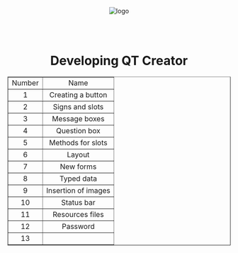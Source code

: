 <!DOCTYPE html>
<html lang="en">
    <head>
        <meta charset="UTF-8">
        <meta name="viewport" content="width=device-width, initial-scale=1">
        <link href="css/style.css" rel="stylesheet">
    </head>
       <body>
       <p align="center">
       <img src = https://qt-blog-uploads.s3.amazonaws.com/wp-content/uploads/2016/05/TheQtCompany_logo_1200x630.png alt = "logo">
       </p>
       <br>
       <br>
    <h1 align="center"> Developing QT Creator </h1>
    <table align ="center" border="1">
        <tr> 
            <td align="center">Number</td>
            <td align="center">Name</td>
        </tr>
        <tr align="middle"> 
            <td text-aling="center">1</td>
            <td>Creating a button</td>
        </tr>
        <tr align="middle"> 
            <td text-aling="center">2</td>
            <td>Signs and slots</td>
        </tr>
        <tr align="middle"> 
            <td text-aling="center">3</td>
            <td>Message boxes</td>
        </tr>
        <tr align="middle"> 
            <td text-aling="center">4</td>
            <td>Question box</td>
        </tr>
        <tr align="middle"> 
            <td text-aling="center">5</td>
            <td>Methods for slots</td>
        </tr>
        <tr align="middle"> 
            <td text-aling="center">6</td>
            <td>Layout</td>
        </tr>
        <tr align="middle"> 
            <td text-aling="center">7</td>
            <td>New forms</td>
        </tr>
        <tr align="middle"> 
            <td text-aling="center">8</td>
            <td>Typed data</td>
        </tr>
        <tr align="middle"> 
            <td text-aling="center">9</td>
            <td>Insertion of images</td>
        </tr>
        <tr align="middle"> 
            <td text-aling="center">10</td>
            <td>Status bar</td>
        </tr>
        <tr align="middle"> 
            <td text-aling="center">11</td>
            <td>Resources files</td>
        </tr>
        <tr align="middle"> 
            <td text-aling="center">12</td>
            <td>Password</td>
        </tr>
        <tr align="middle"> 
            <td text-aling="center">13</td>
            <td></td>
        </tr>
    </table>
    </body>
</html>
